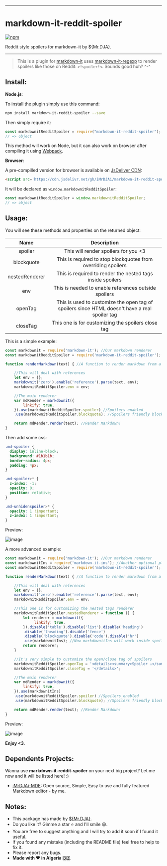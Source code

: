 ***
# markdown-it-reddit-spoiler
[![npm](https://img.shields.io/npm/v/markdown-it-reddit-spoiler?color=red)](https://www.npmjs.com/package/markdown-it-reddit-spoiler)

Reddit style spoilers for markdown-it by ${Mr.DJA}.
***

>This is a plugin for [markdown-it](https://github.com/markdown-it/markdown-it) uses [markdown-it-regexp](https://github.com/rlidwka/markdown-it-regexp) to render spoilers like those on Reddit: `>!spoiler!<`. Sounds good huh? \^-^

## Install:
**Node.js**:

To install the plugin simply use this command:
```bash
npm install markdown-it-reddit-spoiler --save
```
Then simply require it:
```js
const markdownitRedditSpoiler = require("markdown-it-reddit-spoiler");
// => object
```
This method will work on Node, but it can also work on browser after compiling it using [Webpack](https://webpack.js.org/guides/getting-started/).

**Browser**:

A pre-compilled version for browser is available on [JsDeliver CDN](https://cdn.jsdelivr.net/gh/iMrDJAi/markdown-it-reddit-spoiler/dist/main.js):
```html
<script src='https://cdn.jsdelivr.net/gh/iMrDJAi/markdown-it-reddit-spoiler/dist/main.js'></script>
```
It will be declared as `window.markdownitRedditSpoiler`:
```js
const markdownitRedditSpoiler = window.markdownitRedditSpoiler;
// => object
```

## Usage:

You will see these methods and properties on the returned object:

| Name | Description |
|:--:|:--:|
| spoiler | This will render spoilers for you <3 |
| blockquote | This is required to stop blockquotes from overriding spoilers |
| nestedRenderer | This is required to render the nested tags inside spoilers | 12 |
| env | This is needed to enable references outside spoilers | 
| openTag | This is used to customize the open tag of spoilers since HTML doesn't have a real spoiler tag | 
| closeTag | This one is for customizing the spoilers close tag | 

This is a simple example:

```js
const markdownit = require('markdown-it'); //Our markdown renderer
const markdownitRedditSpoiler = require('markdown-it-reddit-spoiler'); //Our package

function renderMarkdown(text) { //A function to render markdown from a given string

    //This will deal with references
    let env = {};
    markdownit('zero').enable('reference').parse(text, env);
    markdownitRedditSpoiler.env = env;

    //The main renderer
    var mdRender = markdownit({
        linkify: true,
    }).use(markdownitRedditSpoiler.spoiler) //Spoilers enabled
    .use(markdownitRedditSpoiler.blockquote); //Spoilers friendly block quotes enabled

    return mdRender.render(text); //Render Markdown!
}
```

Then add some css:

```css
.md-spoiler {
  display: inline-block;
  background: #1b1b1b;
  border-radius: 4px;
  padding: 4px;
}

.md-spoiler>* {
  z-index: -1;
  opacity: 0;
  position: relative;
}

.md-unhidenspoiler>* {
  opacity: 1 !important;
  z-index: 1 !important;
}
```

Preview:

![image](https://i.imgur.com/skJEIty.png)

A more advanced example:

```js
const markdownit = require('markdown-it'); //Our markdown renderer
const markdownitIns = require('markdown-it-ins'); //Another optional plugin
const markdownitRedditSpoiler = require('markdown-it-reddit-spoiler'); //Our package

function renderMarkdown(text) { //A function to render markdown from a given string

    //This will deal with references
    let env = {};
    markdownit('zero').enable('reference').parse(text, env);
    markdownitRedditSpoiler.env = env;

    //This one is for customizing the nested tags renderer
    markdownitRedditSpoiler.nestedRenderer = function () {
        let renderer = markdownit({
             linkify: true,
        }).disable('table').disable('list').disable('heading')
        .disable('lheading').disable('fence')
        .disable('blockquote').disable('code').disable('hr')
        .use(markdownitIns); //Now markdownitIns will work inside spoilers
        return renderer;
    }

    //It's very simple to customize the open/close tag of spoilers
    markdownitRedditSpoiler.openTag = '<details><summary>Spoiler ⚠</summary>';
    markdownitRedditSpoiler.closeTag = '</details>';

    //The main renderer
    var mdRender = markdownit({
        linkify: true,
    }).use(markdownitIns)
    .use(markdownitRedditSpoiler.spoiler) //Spoilers enabled
    .use(markdownitRedditSpoiler.blockquote); //Spoilers friendly block quotes enabled

    return mdRender.render(text); //Render Markdown!
}
```

Preview:

![image](https://i.imgur.com/hXtC7OM.png)

**Enjoy <3**.

## Dependents Projects:
Wanna use **markdown-it-reddit-spoiler** on your next big project? Let me now and it will be listed here! :)

- [iMrDJAi-MDE](https://github.com/iMrDJAi/iMrDJAi-MDE): Open source, Simple, Easy to use and fully featured Markdown editor - by me.

## Notes:
- This package has made by [${Mr.DJA}](https://invite.gg/MrDJA).
- Do you like it? Gimme a star ⭐ and I'll smile 😃.
- You are free to suggest anything and I will try to add it soon if I found it useful.
- If you found any mistake (including the README file) feel free to help to fix it.
- Please report any bugs.
- **Made with ❤ in Algeria 🇩🇿**.